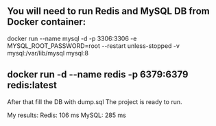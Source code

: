 You will need to run Redis and MySQL DB from Docker container:
----------------------------------------------------------------------------------------------------------------------------
docker run --name mysql -d -p 3306:3306 -e MYSQL_ROOT_PASSWORD=root --restart unless-stopped -v mysql:/var/lib/mysql mysql:8

docker run -d --name redis -p 6379:6379 redis:latest
----------------------------------------------------------------------------------------------------------------------------
After that fill the DB with dump.sql
The project is ready to run.

My results:
Redis:	106 ms
MySQL:	285 ms
